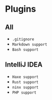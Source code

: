 # Plugins

## All

- `.gitignore`
- `Markdown support`
- `Bash support`

## IntelliJ IDEA

- `Haxe support`
- `Rust support`
- `ninx support`
- `PHP support`
